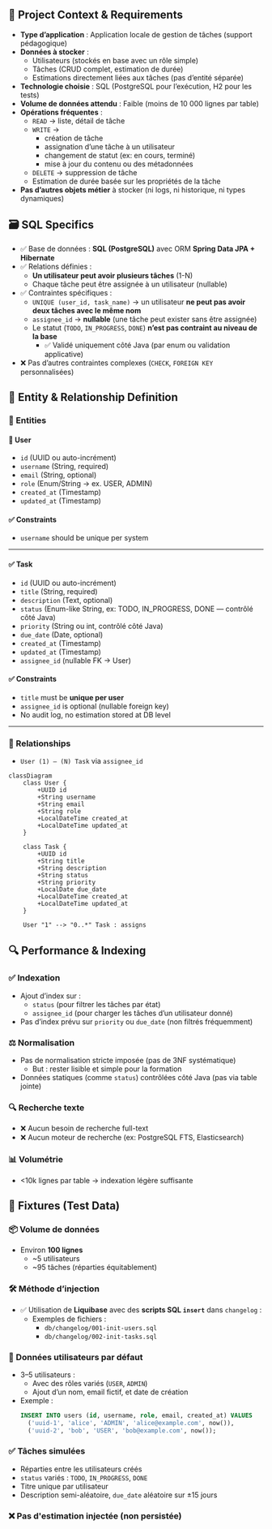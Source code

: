 ## 🧭 Project Context & Requirements

- **Type d’application** : Application locale de gestion de tâches (support pédagogique)
- **Données à stocker** :
  - Utilisateurs (stockés en base avec un rôle simple)
  - Tâches (CRUD complet, estimation de durée)
  - Estimations directement liées aux tâches (pas d’entité séparée)
- **Technologie choisie** : SQL (PostgreSQL pour l’exécution, H2 pour les tests)
- **Volume de données attendu** : Faible (moins de 10 000 lignes par table)
- **Opérations fréquentes** :
  - `READ` → liste, détail de tâche
  - `WRITE` → 
    - création de tâche  
    - assignation d’une tâche à un utilisateur  
    - changement de statut (ex: en cours, terminé)  
    - mise à jour du contenu ou des métadonnées
  - `DELETE` → suppression de tâche
  - Estimation de durée basée sur les propriétés de la tâche
- **Pas d’autres objets métier** à stocker (ni logs, ni historique, ni types dynamiques)


## 🗃️ SQL Specifics

- ✅ Base de données : **SQL (PostgreSQL)** avec ORM **Spring Data JPA + Hibernate**
- ✅ Relations définies :
  - **Un utilisateur peut avoir plusieurs tâches** (1-N)
  - Chaque tâche peut être assignée à un utilisateur (nullable)
- ✅ Contraintes spécifiques :
  - `UNIQUE (user_id, task_name)` → un utilisateur **ne peut pas avoir deux tâches avec le même nom**
  - `assignee_id` → **nullable** (une tâche peut exister sans être assignée)
  - Le statut (`TODO`, `IN_PROGRESS`, `DONE`) **n’est pas contraint au niveau de la base**
    - ✅ Validé uniquement côté Java (par enum ou validation applicative)
- ❌ Pas d’autres contraintes complexes (`CHECK`, `FOREIGN KEY` personnalisées)


## 🧱 Entity & Relationship Definition

### 📌 Entities

#### 🧑 User
- `id` (UUID ou auto-incrément)
- `username` (String, required)
- `email` (String, optional)
- `role` (Enum/String → ex. USER, ADMIN)
- `created_at` (Timestamp)
- `updated_at` (Timestamp)

#### ✅ Constraints
- `username` should be unique per system

---

#### ✅ Task
- `id` (UUID ou auto-incrément)
- `title` (String, required)
- `description` (Text, optional)
- `status` (Enum-like String, ex: TODO, IN_PROGRESS, DONE — contrôlé côté Java)
- `priority` (String ou int, contrôlé côté Java)
- `due_date` (Date, optional)
- `created_at` (Timestamp)
- `updated_at` (Timestamp)
- `assignee_id` (nullable FK → User)

#### ✅ Constraints
- `title` must be **unique per user**
- `assignee_id` is optional (nullable foreign key)
- No audit log, no estimation stored at DB level

---

### 🔗 Relationships

- `User (1) — (N) Task` via `assignee_id`

````mermaid
classDiagram
    class User {
        +UUID id
        +String username
        +String email
        +String role
        +LocalDateTime created_at
        +LocalDateTime updated_at
    }

    class Task {
        +UUID id
        +String title
        +String description
        +String status
        +String priority
        +LocalDate due_date
        +LocalDateTime created_at
        +LocalDateTime updated_at
    }

    User "1" --> "0..*" Task : assigns
````

## 🔍 Performance & Indexing

### ✅ Indexation
- Ajout d’index sur :
  - `status` (pour filtrer les tâches par état)
  - `assignee_id` (pour charger les tâches d’un utilisateur donné)
- Pas d’index prévu sur `priority` ou `due_date` (non filtrés fréquemment)

### ⚖️ Normalisation
- Pas de normalisation stricte imposée (pas de 3NF systématique)
  - But : rester lisible et simple pour la formation
- Données statiques (comme `status`) contrôlées côté Java (pas via table jointe)

### 🔍 Recherche texte
- ❌ Aucun besoin de recherche full-text
- ❌ Aucun moteur de recherche (ex: PostgreSQL FTS, Elasticsearch)

### 📊 Volumétrie
- <10k lignes par table → indexation légère suffisante


## 🧪 Fixtures (Test Data)

### 📦 Volume de données
- Environ **100 lignes**
  - ~5 utilisateurs
  - ~95 tâches (réparties équitablement)

### 🛠️ Méthode d’injection
- ✅ Utilisation de **Liquibase** avec des **scripts SQL `insert`** dans `changelog` :
  - Exemples de fichiers :
    - `db/changelog/001-init-users.sql`
    - `db/changelog/002-init-tasks.sql`

### 👤 Données utilisateurs par défaut
- 3–5 utilisateurs :
  - Avec des rôles variés (`USER`, `ADMIN`)
  - Ajout d’un nom, email fictif, et date de création
- Exemple :
  ```sql
  INSERT INTO users (id, username, role, email, created_at) VALUES
    ('uuid-1', 'alice', 'ADMIN', 'alice@example.com', now()),
    ('uuid-2', 'bob', 'USER', 'bob@example.com', now());
  ```

### ✅ Tâches simulées
- Réparties entre les utilisateurs créés
- `status` variés : `TODO`, `IN_PROGRESS`, `DONE`
- Titre unique par utilisateur
- Description semi-aléatoire, `due_date` aléatoire sur ±15 jours

### ❌ Pas d'estimation injectée (non persistée)

